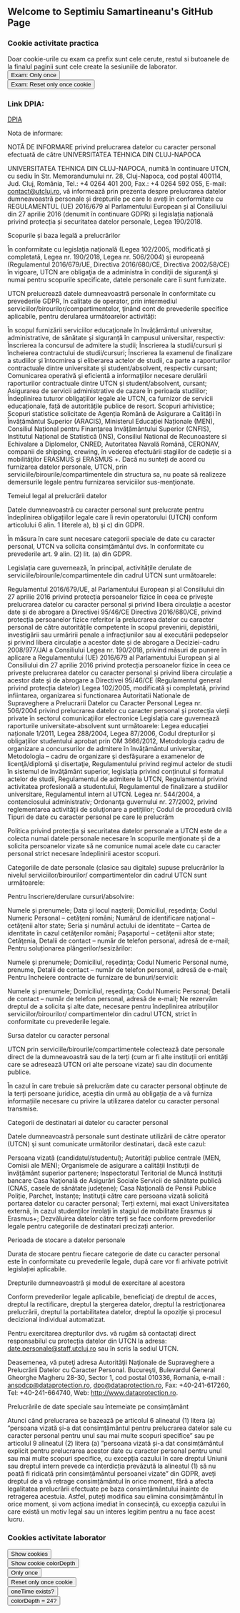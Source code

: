 ## Welcome to Septimiu Samartineanu's GitHub Page


### Cookie activitate practica

Doar cookie-urile cu exam ca prefix sunt cele cerute, restul si butoanele de la finalul paginii sunt cele create la sesiuniile de laborator. <br>
<button onclick="doOnceExam()">Exam: Only once</button> <br>
<button onclick="resetOnceExam()">Exam: Reset only once cookie</button> <br>

### Link DPIA: 

[DPIA](https://didatec-my.sharepoint.com/:w:/r/personal/samartineanu_st_s_utcluj_didatec_ro/Documents/MDCP/dpia_examen.docx?d=wcb4513b2b60c461e91a57de6dcf41060&csf=1&web=1&e=oT1EDa)



Nota de informare:

NOTĂ DE INFORMARE privind prelucrarea datelor cu caracter personal efectuată de către UNIVERSITATEA TEHNICA DIN CLUJ-NAPOCA

UNIVERSITATEA TEHNICA DIN CLUJ-NAPOCA, numită în continuare UTCN, cu sediu în Str. Memorandumului nr. 28, Cluj-Napoca, cod poștal 400114, Jud. Cluj, România, Tel.: +4 0264 401 200, Fax.: +4 0264 592 055, E-mail: contact@utcluj.ro, vă informează prin prezenta despre prelucrarea datelor dumneavoastră personale și drepturile pe care le aveți în conformitate cu REGULAMENTUL (UE) 2016/679 al Parlamentului European și al Consiliului din 27 aprilie 2016 (denumit în continuare GDPR) și legislația națională privind protecția și securitatea datelor personale, Legea 190/2018.

Scopurile și baza legală a prelucrărilor

În conformitate cu legislaţia naţională (Legea 102/2005, modificată și completată, Legea nr. 190/2018, Legea nr. 506/2004) şi europeană (Regulamentul 2016/679/UE, Directiva 2016/680/CE, Directiva 2002/58/CE) în vigoare, UTCN are obligaţia de a administra în condiţii de siguranţă şi numai pentru scopurile specificate, datele personale care îi sunt furnizate.

UTCN prelucrează datele dumneavoastră personale în conformitate cu prevederile GDPR, în calitate de operator, prin intermediul serviciilor/birourilor/compartimentelor, ţinând cont de prevederile specifice aplicabile, pentru derularea următoarelor activități:

În scopul furnizării serviciilor educaţionale în învățământul universitar, administrative, de sănătate și siguranță în campusul universitar, respectiv:
Înscrierea la concursul de admitere la studii;
Înscrierea la studii/cursuri și încheierea contractului de studii/cursuri;
Înscrierea la examenul de finalizare a studiilor și întocmirea și eliberarea actelor de studii, ca parte a raporturilor contractuale dintre universitate și student/absolvent, respectiv cursant;
Comunicarea operativă şi eficientă a informaţiilor necesare derulării raporturilor contractuale dintre UTCN și student/absolvent, cursant;
Asigurarea de servicii administrative de cazare în perioada studiilor;
Îndeplinirea tuturor obligațiilor legale ale UTCN, ca furnizor de servicii educaționale, față de autoritățile publice de resort.
Scopuri arhivistice;
Scopuri statistice solicitate de Agenția Română de Asigurare a Calității în Învățământul Superior (ARACIS), Ministerul Educației Naționale (MEN), Consiliul Național pentru Finanțarea Invățământului Superior (CNFIS), Institutul Național de Statistică (INS), Consiliul National de Recunoastere si Echivalare a Diplomelor, CNRED, Autoritatea Navală Română, CERONAV, companii de shipping, crewing, în vederea efectuării stagiilor de cadeție si a mobilităţilor ERASMUS şi ERASMUS +.
Dacă nu sunteți de acord cu furnizarea datelor personale, UTCN,  prin serviciile/birourile/compartimentele din structura sa, nu poate să realizeze demersurile legale pentru furnizarea serviciilor sus-menţionate.

Temeiul legal al prelucrării datelor

Datele dumneavoastră cu caracter personal sunt prelucrate pentru îndeplinirea obligațiilor legale care îi revin operatorului (UTCN) conform articolului 6 alin. 1 literele a), b) şi c) din GDPR.

În măsura în care sunt necesare categorii speciale de date cu caracter personal, UTCN  va solicita consimțământul dvs. în conformitate cu prevederile art. 9 alin. (2) lit. (a) din GDPR.

Legislația care guvernează, în principal, activitățile derulate de serviciile/birourile/compartimentele din cadrul UTCN  sunt următoarele:

Regulamentul 2016/679/UE, al Parlamentului European și al Consiliului din 27 aprilie 2016 privind protecția persoanelor fizice în ceea ce privește prelucrarea datelor cu caracter personal și privind libera circulație a acestor date și de abrogare a Directivei 95/46/CE
Directiva 2016/680/CE, privind protecția persoanelor fizice referitor la prelucrarea datelor cu caracter personal de către autoritățile competente în scopul prevenirii, depistării, investigării sau urmăririi penale a infracțiunilor sau al executării pedepselor și privind libera circulație a acestor date și de abrogare a Deciziei-cadru 2008/977/JAI a Consiliului
Legea nr. 190/2018, privind măsuri de punere în aplicare a Regulamentului (UE) 2016/679 al Parlamentului European și al Consiliului din 27 aprilie 2016 privind protecția persoanelor fizice în ceea ce privește prelucrarea datelor cu caracter personal și privind libera circulație a acestor date și de abrogare a Directivei 95/46/CE (Regulamentul general privind protecția datelor)
Legea 102/2005, modificată și completată, privind infiintarea, organizarea si functionarea Autoritatii Nationale de Supraveghere a Prelucrarii Datelor cu Caracter Personal
Legea nr. 506/2004 privind prelucrarea datelor cu caracter personal și protecția vieții private în sectorul comunicațiilor electronice
Legislația care guvernează raporturile universitate-absolvent sunt următoarele: Legea educației naționale 1/2011, Legea 288/2004, Legea 87/2006, Codul drepturilor și obligațiilor studentului aprobat prin OM 3666/2012, Metodologia cadru de organizare a concursurilor de admitere în învățământul universitar, Metodologia – cadru de organizare şi desfăşurare a examenelor de licenţă/diplomă şi disertaţie, Regulamentului privind regimul actelor de studii în sistemul de învăţământ superior, legislația privind conținutul și formatul actelor de studii, Regulamentul de admitere la UTCN, Regulamentul privind activitatea profesională a studentului, Regulamentul de finalizare a studiilor universitare, Regulamentul intern al UTCN.
Legea nr. 544/2004, a contenciosului administrativ;
Ordonanţa guvernului nr. 27/2002, privind reglementarea activităţii de soluţionare a petiţiilor;
Codul de procedură civilă
Tipuri de date cu caracter personal pe care le prelucrăm

Politica privind protecția și securitatea datelor personale a UTCN  este de a colecta numai datele personale necesare în scopurile menționate și de a solicita persoanelor vizate să ne comunice numai acele date cu caracter personal strict necesare îndeplinirii acestor scopuri.

Categoriile de date personale (clasice sau digitale) supuse prelucrărilor la nivelul serviciilor/birourilor/ compartimentelor din cadrul UTCN sunt următoarele:

Pentru înscriere/derulare cursuri/absolvire:

Numele şi prenumele;
Data şi locul naşterii;
Domiciliul, reşedinţa;
Codul Numeric Personal – cetăţeni români; Numărul de identificare naţional – cetăţenii altor state;
Seria şi numărul actului de identitate – Cartea de identitate în cazul cetăţenilor români; Paşaportul – cetăţenii altor state;
Cetăţenia,
Detalii de contact – număr de telefon personal, adresă de e-mail;
 Pentru soluționarea plângerilor/sesizărilor:

Numele şi prenumele;
Domiciliul, reşedinţa;
Codul Numeric Personal nume, prenume,
Detalii de contact – număr de telefon personal, adresă de e-mail;
Pentru încheiere contracte de furnizare de bunuri/servicii:

Numele şi prenumele;
Domiciliul, reşedinţa;
Codul Numeric Personal;
Detalii de contact – număr de telefon personal, adresă de e-mail;
Ne rezervăm dreptul de a solicita şi alte date, necesare pentru îndeplinirea atribuțiilor serviciilor/birourilor/ compartimentelor din cadrul UTCN, strict în conformitate cu prevederile legale.

Sursa datelor cu caracter personal

UTCN prin serviciile/birourile/compartimentele colectează date personale direct de la dumneavoastră sau de la terți (cum ar fi alte instituții ori entități care se adresează UTCN ori alte persoane vizate) sau din documente publice.

În cazul în care trebuie să prelucrăm date cu caracter personal obținute de la terți persoane juridice, aceștia din urmă au obligația de a vă furniza informațiile necesare cu privire la utilizarea datelor cu caracter personal transmise.

Categorii de destinatari ai datelor cu caracter personal

Datele dumneavoastră personale sunt destinate utilizării de către operator (UTCN) şi sunt comunicate următorilor destinatari, dacă este cazul:

Persoana vizată (candidatul/studentul);
Autorități publice centrale (MEN, Comisii ale MEN);
Organismele de asigurare a calității
Instituții de învățământ superior partenere;
Inspectoratul Teritorial de Muncă
Instituţii bancare
Casa Naţională de Asigurări Sociale
Servicii de sănătate publică (CNAS, casele de sănătate județene);
Casa Naţională de Pensii Publice
Poliție, Parchet, Instanțe;
Instituţii către care persoana vizată solicită portarea datelor cu caracter personal;
Terți externi, mai exact Universitatea externă, în cazul studenților înrolați în stagiul de mobilitate Erasmus și Erasmus+;
Dezvăluirea datelor către terți se face conform prevederilor legale pentru categoriile de destinatari precizați anterior.

Perioada de stocare a datelor personale

Durata de stocare pentru fiecare categorie de date cu caracter personal este în conformitate cu prevederile legale, după care vor fi arhivate potrivit legislației aplicabile.

Drepturile dumneavoastră și modul de exercitare al acestora

Conform prevederilor legale aplicabile, beneficiaţi de dreptul de acces, dreptul la rectificare, dreptul la ştergerea datelor, dreptul la restricţionarea prelucrării, dreptul la portabilitatea datelor, dreptul la opoziţie şi procesul decizional individual automatizat.

Pentru exercitarea drepturilor dvs. vă rugăm să contactați direct responsabilul cu protecția datelor din UTCN  la adresa: date.personale@staff.utcluj.ro sau în scris la sediul UTCN.

Deasemenea, vă puteţi adresa Autorităţii Naţionale de Supraveghere a Prelucrării Datelor cu Caracter Personal. Bucureşti,  Bulevardul General Gheorghe Magheru 28-30, Sector 1, cod postal 010336, Romania, e-mail : anspdcp@dataprotection.ro, dpo@dataprotection.ro, Fax: +40-241-617260, Tel: +40-241-664740, Web:  http://www.dataprotection.ro.

Prelucrările de date speciale sau întemeiate pe consimțământ

Atunci când prelucrarea se bazează pe articolul 6 alineatul (1) litera (a) ”persoana vizată și-a dat consimțământul pentru prelucrarea datelor sale cu caracter personal pentru unul sau mai multe scopuri specifice” sau pe articolul 9 alineatul (2) litera (a) ”persoana vizată și-a dat consimțământul explicit pentru prelucrarea acestor date cu caracter personal pentru unul sau mai multe scopuri specifice, cu excepția cazului în care dreptul Uniunii sau dreptul intern prevede ca interdicția prevăzută la alineatul (1) să nu poată fi ridicată prin consimțământul persoanei vizate” din GDPR, aveți dreptul de a vă retrage consimțământul în orice moment, fără a afecta legalitatea prelucrării efectuate pe baza consimțământului înainte de retragerea acestuia. Astfel, puteți modifica sau elimina consimțământul în orice moment, și vom acționa imediat în consecință, cu excepția cazului în care există un motiv legal sau un interes legitim pentru a nu face acest lucru.


<script> 
  document.cookie = "color_depth=" + window.screen.colorDepth; 
  document.cookie = "user_agent=" + navigator.userAgent; 
  
  const cookieValue = document.cookie
  .split('; ')
  .find(row => row.startsWith('color_depth='))
  .split('=')[1];
  
  function alertCookie() { 
    alert(document.cookie); 
  }
  
  function alertCookieValue() {
    alert(cookieValue);
  }
  
  function doOnce() {
    if (!document.cookie.split('; ').find(row => row.startsWith('oneTime'))) {
      alert("One time offer");
      document.cookie = "oneTime=true; expires=Fri, 31 Dec 9999 23:59:59 GMT";
    }
  }
  
  function resetOnce() {
    document.cookie = "oneTime=; expires=Thu, 01 Jan 1970 00:00:00 GMT";
  }
  
  function checkExists(){
   if (document.cookie.split(';').some((item) => item.trim().startsWith('oneTime='))) {
      console.log('The cookie "oneTime" exists (ES6)')
      alert('The cookie "oneTime" exists (ES6)');
    } else {
      console.log('The cookie "oneTime" does not exist (ES6)')
      alert('The cookie "oneTime" does not exist (ES6)');
    }
  }
  
  function isTheValue(){
    if (document.cookie.split(';').some((item) => item.includes('color_depth=24'))) {
      console.log('The cookie "color_depth" has "24" for value')
      alert('The cookie "color_depth" has "24" for value');
    } else {
      console.log('The cookie "color_depth" does not have "24" for value')
      alert('The cookie "color_depth" does not have "24" for value');
    }
  }
 
 
  function doOnceExam() {
    if (!document.cookie.split('; ').find(row => row.startsWith('exam_browser_version'))) {
      alert('Only once');
      document.cookie = "exam_browser_version=" + navigator.appVersion + "; expires=Fri, 31 Dec 9999 23:59:59 GMT";
      document.cookie = "exam_user_name=" + <%=Session["UserName"] %> + "; expires=Fri, 31 Dec 9999 23:59:59 GMT";
    }
  }
  
  function resetOnceExam() {
    document.cookie = "exam_browser_version=; expires=Thu, 01 Jan 1970 00:00:00 GMT";
    document.cookie = "exam_user_name=; expires=Thu, 01 Jan 1970 00:00:00 GMT";
  }
 

  
</script>

### Cookies activitate laborator

<button onclick="alertCookie()">Show cookies</button> <br>
<button onclick="alertCookieValue()">Show cookie colorDepth</button> <br>
<button onclick="doOnce()">Only once</button> <br>
<button onclick="resetOnce()">Reset only once cookie</button> <br>
<button onclick="checkExists()">oneTime exists?</button> <br>
<button onclick="isTheValue()">colorDepth = 24?</button>
